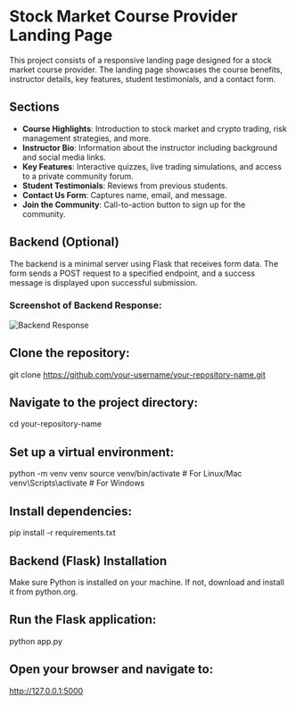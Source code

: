 # Stock Market Course Provider Landing Page

This project consists of a responsive landing page designed for a stock market course provider. The landing page showcases the course benefits, instructor details, key features, student testimonials, and a contact form.

## Sections

- **Course Highlights**: Introduction to stock market and crypto trading, risk management strategies, and more.
- **Instructor Bio**: Information about the instructor including background and social media links.
- **Key Features**: Interactive quizzes, live trading simulations, and access to a private community forum.
- **Student Testimonials**: Reviews from previous students.
- **Contact Us Form**: Captures name, email, and message.
- **Join the Community**: Call-to-action button to sign up for the community.

## Backend (Optional)

The backend is a minimal server using Flask that receives form data. The form sends a POST request to a specified endpoint, and a success message is displayed upon successful submission.

### Screenshot of Backend Response:
![Backend Response](link-to-screenshot.jpg)

## Clone the repository:
   git clone https://github.com/your-username/your-repository-name.git
   
## Navigate to the project directory:

cd your-repository-name

## Set up a virtual environment:
python -m venv venv
source venv/bin/activate # For Linux/Mac
venv\Scripts\activate # For Windows

## Install dependencies:
pip install -r requirements.txt

## Backend (Flask) Installation
Make sure Python is installed on your machine. If not, download and install it from python.org.

## Run the Flask application:
python app.py

## Open your browser and navigate to:
http://127.0.0.1:5000
